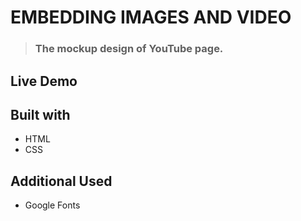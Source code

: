 # EMBEDDING IMAGES AND VIDEO


> ### The mockup design of YouTube page.

<!-- ![image preview](imgs/Preview.PNG) -->

## Live Demo

<!-- > ### [Live Demo Link](https://bondok6.github.io/Mapty-app/) -->


## Built with

- HTML
- CSS

## Additional Used

- Google Fonts
